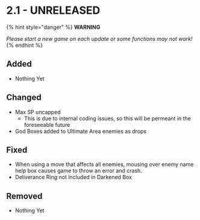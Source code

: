 # 2.1 - UNRELEASED

{% hint style="danger" %}
**WARNING**

_Please start a new game on each update or some functions may not work!_
{% endhint %}

## Added

* Nothing Yet

## Changed

* Max SP uncapped
  * This is due to internal coding issues, so this will be permeant in the foreseeable future
* God Boxes added to Ultimate Area enemies as drops

## Fixed

* When using a move that affects all enemies, mousing over enemy name help box causes game to throw an error and crash.
* Deliverance Ring not included in Darkened Box

## Removed

* Nothing Yet

